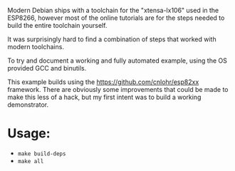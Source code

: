 Modern Debian ships with a toolchain for the "xtensa-lx106" used in the
ESP8266, however most of the online tutorials are for the steps needed to
build the entire toolchain yourself.

It was surprisingly hard to find a combination of steps that worked with
modern toolchains.

To try and document a working and fully automated example, using the OS
provided GCC and binutils.

This example builds using the https://github.com/cnlohr/esp82xx framework.
There are obviously some improvements that could be made to make this less
of a hack, but my first intent was to build a working demonstrator.

# Usage:

- `make build-deps`
- `make all`
